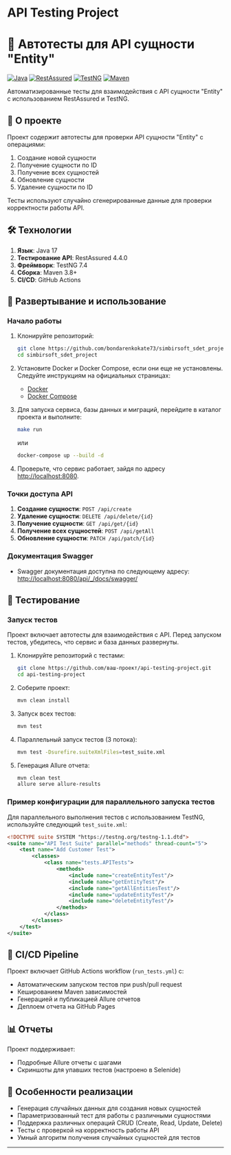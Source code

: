 # API Testing Project

# 🚀 Автотесты для API сущности "Entity"

[![Java](https://img.shields.io/badge/Java-17-red?logo=openjdk)](https://www.java.com/ru/)
[![RestAssured](https://img.shields.io/badge/RestAssured-5.3-blue?logo=restassured)](https://rest-assured.io/)
[![TestNG](https://img.shields.io/badge/TestNG-7.10.2-red?logo=testng)](https://testng.org)
[![Maven](https://img.shields.io/badge/Maven-3.8-orange?logo=apachemaven)](https://maven.apache.org)

Автоматизированные тесты для взаимодействия с API сущности "Entity" с использованием RestAssured и TestNG.

## 📌 О проекте

Проект содержит автотесты для проверки API сущности "Entity" с операциями:
1. Создание новой сущности
2. Получение сущности по ID
3. Получение всех сущностей
4. Обновление сущности
5. Удаление сущности по ID

Тесты используют случайно сгенерированные данные для проверки корректности работы API.

## 🛠 Технологии
1. **Язык**: Java 17
2. **Тестирование API**: RestAssured 4.4.0
3. **Фреймворк**: TestNG 7.4
4. **Сборка**: Maven 3.8+
5. **CI/CD**: GitHub Actions

## 🚀 Развертывание и использование

### Начало работы

1. Клонируйте репозиторий:
    ```bash
    git clone https://github.com/bondarenkokate73/simbirsoft_sdet_project.git
    cd simbirsoft_sdet_project
    ```

2. Установите Docker и Docker Compose, если они еще не установлены. Следуйте инструкциям на официальных страницах:
   - [Docker](https://docs.docker.com/get-docker/)
   - [Docker Compose](https://docs.docker.com/compose/install/)

3. Для запуска сервиса, базы данных и миграций, перейдите в каталог проекта и выполните:

    ```bash
    make run
    ```
    или
    ```bash
    docker-compose up --build -d
    ```

4. Проверьте, что сервис работает, зайдя по адресу [http://localhost:8080](http://localhost:8080).

### Точки доступа API

1. **Создание сущности**: `POST /api/create`
2. **Удаление сущности**: `DELETE /api/delete/{id}`
3. **Получение сущности**: `GET /api/get/{id}`
4. **Получение всех сущностей**: `POST /api/getAll`
5. **Обновление сущности**: `PATCH /api/patch/{id}`

### Документация Swagger

- Swagger документация доступна по следующему адресу: [http://localhost:8080/api/_/docs/swagger/](http://localhost:8080/api/_/docs/swagger/)

## 🧪 Тестирование

### Запуск тестов

Проект включает автотесты для взаимодействия с API. Перед запуском тестов, убедитесь, что сервис и база данных развернуты.

1. Клонируйте репозиторий с тестами:
    ```bash
    git clone https://github.com/ваш-проект/api-testing-project.git
    cd api-testing-project
    ```

2. Соберите проект:
    ```bash
    mvn clean install
    ```

3. Запуск всех тестов:
    ```bash
    mvn test
    ```

4. Параллельный запуск тестов (3 потока):
    ```bash
    mvn test -Dsurefire.suiteXmlFiles=test_suite.xml
    ```

5. Генерация Allure отчета:
    ```bash
    mvn clean test
    allure serve allure-results
    ```

### Пример конфигурации для параллельного запуска тестов

Для параллельного выполнения тестов с использованием TestNG, используйте следующий `test_suite.xml`:

```xml
<!DOCTYPE suite SYSTEM "https://testng.org/testng-1.1.dtd">
<suite name="API Test Suite" parallel="methods" thread-count="5">
    <test name="Add Customer Test">
        <classes>
            <class name="tests.APITests">
                <methods>
                    <include name="createEntityTest"/>
                    <include name="getEntityTest"/>
                    <include name="getAllEntitiesTest"/>
                    <include name="updateEntityTest"/>
                    <include name="deleteEntityTest"/>
                </methods>
            </class>
        </classes>
    </test>
</suite>
```

## 🔄 CI/CD Pipeline

Проект включает GitHub Actions workflow (`run_tests.yml`) с:
- Автоматическим запуском тестов при push/pull request
- Кешированием Maven зависимостей
- Генерацией и публикацией Allure отчетов
- Деплоем отчета на GitHub Pages

## 📊 Отчеты

Проект поддерживает:

- Подробные Allure отчеты с шагами
- Скриншоты для упавших тестов (настроено в Selenide)

## 🌟 Особенности реализации

- Генерация случайных данных для создания новых сущностей
- Параметризованный тест для работы с различными сущностями
- Поддержка различных операций CRUD (Create, Read, Update, Delete)
- Тесты с проверкой на корректность работы API
- Умный алгоритм получения случайных сущностей для тестов

---
